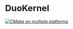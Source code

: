 # DuoKernel
[![CMake on multiple platforms](https://github.com/BlazeAri1/DuoKernel/actions/workflows/cmake-multi-platform.yml/badge.svg)](https://github.com/BlazeAri1/DuoKernel/actions/workflows/cmake-multi-platform.yml)
